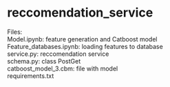 # reccomendation_service
Files:  
Model.ipynb: feature generation and Catboost model  
Feature_databases.ipynb: loading features to database  
service.py: reccomendation service  
schema.py: class PostGet  
catboost_model_3.cbm: file with model  
requirements.txt  
